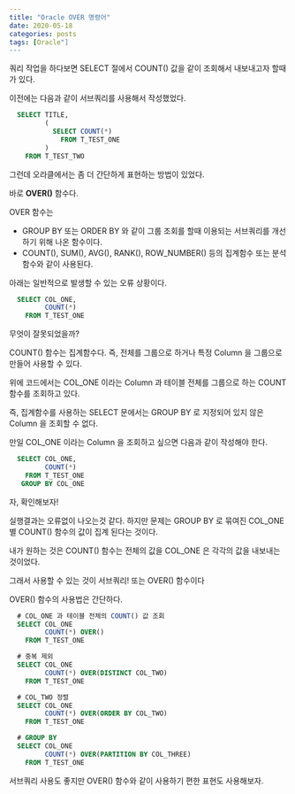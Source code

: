 ```yaml
---
title: "Oracle OVER 명령어"
date: 2020-05-18
categories: posts
tags: [Oracle"]
---
```

쿼리 작업을 하다보면 SELECT 절에서 COUNT() 값을 같이 조회해서 내보내고자 할때가 있다.

이전에는 다음과 같이 서브쿼리를 사용해서 작성했었다.

```SQL
  SELECT TITLE,
         (
           SELECT COUNT(*)
             FROM T_TEST_ONE
         )
    FROM T_TEST_TWO
```

그런데 오라클에서는 좀 더 간단하게 표현하는 방법이 있었다.

바로 <b>OVER()</b> 함수다.

OVER 함수는

- GROUP BY 또는 ORDER BY 와 같이 그룹 조회를 할때 이용되는 서브쿼리를 개선하기 위해 나온 함수이다.
- COUNT(), SUM(), AVG(), RANK(), ROW_NUMBER() 등의 집계함수 또는 분석함수와 같이 사용된다.

아래는 일반적으로 발생할 수 있는 오류 상황이다.

```SQL
  SELECT COL_ONE,
         COUNT(*)
    FROM T_TEST_ONE
```

무엇이 잘못되었을까?

COUNT() 함수는 집계함수다. 즉, 전체를 그룹으로 하거나 특정 Column 을 그룹으로 만들어 사용할 수 있다.

위에 코드에서는 COL_ONE 이라는 Column 과 테이블 전체를 그룹으로 하는 COUNT 함수를 조회하고 있다.

즉, 집계함수를 사용하는 SELECT 문에서는 GROUP BY 로 지정되어 있지 않은 Column 을 조회할 수 없다.

만일 COL_ONE 이라는 Column 을 조회하고 싶으면 다음과 같이 작성해야 한다.

```SQL
  SELECT COL_ONE,
         COUNT(*)
    FROM T_TEST_ONE
   GROUP BY COL_ONE
```

자, 확인해보자!

실행결과는 오류없이 나오는것 같다. 하지만 문제는 GROUP BY 로 묶여진 COL_ONE 별 COUNT() 함수의 값이 집계 된다는 것이다.

내가 원하는 것은 COUNT() 함수는 전체의 값을 COL_ONE 은 각각의 값을 내보내는 것이었다.

그래서 사용할 수 있는 것이 서브쿼리! 또는 OVER() 함수이다

OVER() 함수의 사용법은 간단하다.

```SQL
  # COL_ONE 과 테이블 전체의 COUNT() 값 조회
  SELECT COL_ONE
         COUNT(*) OVER()
    FROM T_TEST_ONE

  # 중복 제외
  SELECT COL_ONE
         COUNT(*) OVER(DISTINCT COL_TWO)
    FROM T_TEST_ONE

  # COL_TWO 정렬 
  SELECT COL_ONE
         COUNT(*) OVER(ORDER BY COL_TWO)
    FROM T_TEST_ONE

  # GROUP BY
  SELECT COL_ONE
         COUNT(*) OVER(PARTITION BY COL_THREE)
    FROM T_TEST_ONE

```

서브쿼리 사용도 좋지만 OVER() 함수와 같이 사용하기 편한 표현도 사용해보자.